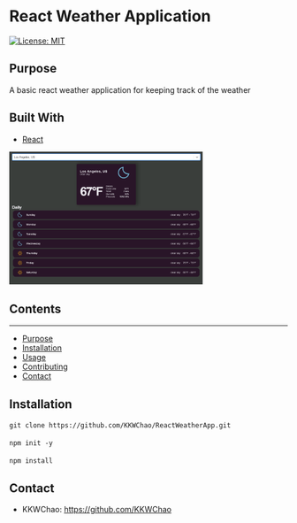 # React Weather Application
[![License: MIT](https://img.shields.io/badge/License-MIT-yellow.svg)](https://opensource.org/licenses/MIT)

## Purpose
A basic react weather application for keeping track of the weather

## Built With
- [React](https://reactjs.org/)

<img src="./public/demo.png" alt='app demo' width='350'>

## Contents

---
- [Purpose](#purpose)
- [Installation](#installation)
- [Usage](#usage)
- [Contributing](#contributing)
- [Contact](#contact)


## Installation

```
git clone https://github.com/KKWChao/ReactWeatherApp.git

npm init -y

npm install

```

## Contact
- KKWChao: https://github.com/KKWChao

